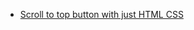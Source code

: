 - [Scroll to top button with just HTML CSS](https://dev.to/atulcodex/scroll-to-top-button-with-just-html-css-1c2)
